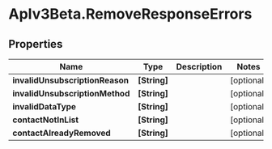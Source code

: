 # ApIv3Beta.RemoveResponseErrors

## Properties

Name | Type | Description | Notes
------------ | ------------- | ------------- | -------------
**invalidUnsubscriptionReason** | **[String]** |  | [optional] 
**invalidUnsubscriptionMethod** | **[String]** |  | [optional] 
**invalidDataType** | **[String]** |  | [optional] 
**contactNotInList** | **[String]** |  | [optional] 
**contactAlreadyRemoved** | **[String]** |  | [optional] 


